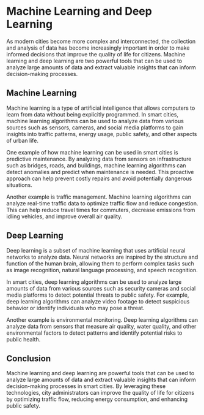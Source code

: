 Machine Learning and Deep Learning
========================================================================================

As modern cities become more complex and interconnected, the collection and analysis of data has become increasingly important in order to make informed decisions that improve the quality of life for citizens. Machine learning and deep learning are two powerful tools that can be used to analyze large amounts of data and extract valuable insights that can inform decision-making processes.

Machine Learning
----------------

Machine learning is a type of artificial intelligence that allows computers to learn from data without being explicitly programmed. In smart cities, machine learning algorithms can be used to analyze data from various sources such as sensors, cameras, and social media platforms to gain insights into traffic patterns, energy usage, public safety, and other aspects of urban life.

One example of how machine learning can be used in smart cities is predictive maintenance. By analyzing data from sensors on infrastructure such as bridges, roads, and buildings, machine learning algorithms can detect anomalies and predict when maintenance is needed. This proactive approach can help prevent costly repairs and avoid potentially dangerous situations.

Another example is traffic management. Machine learning algorithms can analyze real-time traffic data to optimize traffic flow and reduce congestion. This can help reduce travel times for commuters, decrease emissions from idling vehicles, and improve overall air quality.

Deep Learning
-------------

Deep learning is a subset of machine learning that uses artificial neural networks to analyze data. Neural networks are inspired by the structure and function of the human brain, allowing them to perform complex tasks such as image recognition, natural language processing, and speech recognition.

In smart cities, deep learning algorithms can be used to analyze large amounts of data from various sources such as security cameras and social media platforms to detect potential threats to public safety. For example, deep learning algorithms can analyze video footage to detect suspicious behavior or identify individuals who may pose a threat.

Another example is environmental monitoring. Deep learning algorithms can analyze data from sensors that measure air quality, water quality, and other environmental factors to detect patterns and identify potential risks to public health.

Conclusion
----------

Machine learning and deep learning are powerful tools that can be used to analyze large amounts of data and extract valuable insights that can inform decision-making processes in smart cities. By leveraging these technologies, city administrators can improve the quality of life for citizens by optimizing traffic flow, reducing energy consumption, and enhancing public safety.
